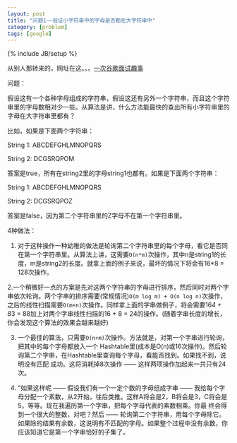```yaml
---
layout: post
title: "问题1——验证小字符串中的字母是否都在大字符串中"
category: [problem] 
tags: [google]
---
```

{% include JB/setup %}

从别人那转来的，网址在这。。。[一次谷歌面试趣事](http://www.aqee.net/2011/04/11/google-interviewing-story/)

问题：

假设这有一个各种字母组成的字符串，假设这还有另外一个字符串，而且这个字符串里的字母数相对少一些。从算法是讲，什么方法能最快的查出所有小字符串里的字母在大字符串里都有？

比如，如果是下面两个字符串：

String 1:  ABCDEFGHLMNOPQRS

String 2:  DCGSRQPOM

答案是true，所有在string2里的字母string1也都有。如果是下面两个字符串：

String 1:  ABCDEFGHLMNOPQRS

String 2:  DCGSRQPOZ

答案是false，因为第二个字符串里的Z字母不在第一个字符串里。

4种做法：

1. 对于这种操作一种幼稚的做法是轮询第二个字符串里的每个字母，看它是否同在第一个字符串里。从算法上讲，这需要`O(n*m)`次操作，其中n是string1的长度，m是string2的长度。就拿上面的例子来说，最坏的情况下将会有16*8 = 128次操作。

2.一个稍微好一点的方案是先对这两个字符串的字母进行排序，然后同时对两个字串依次轮询。两个字串的排序需要(常规情况)`O(m log m) + O(n log n)`次操作，之后的线性扫描需要`O(m+n)`次操作。同样拿上面的字串做例子，将会需要16*4 + 8*3 = 88加上对两个字串线性扫描的16 + 8 = 24的操作。(随着字串长度的增长，你会发现这个算法的效果会越来越好)

3. 一个最佳的算法，只需要`O(n+m)`次操作。方法就是，对第一个字串进行轮询，把其中的每个字母都放入一个 Hashtable里(成本是O(n)或16次操作)。然后轮询第二个字串，在Hashtable里查询每个字母，看能否找到。如果找不到，说明没有匹配 成功。这将消耗掉8次操作 —— 这样两项操作加起来一共只有24次。

4. ”如果这样呢 —— 假设我们有一个一定个数的字母组成字串 ——  我给每个字母分配一个素数，从2开始，往后类推。这样A将会是2，B将会是3，C将会是5，等等。现在我遍历第一个字串，把每个字母代表的素数相乘。你最 终会得到一个很大的整数，对吧？然后 ——  轮询第二个字符串，用每个字母除它。如果除的结果有余数，这说明有不匹配的字母。如果整个过程中没有余数，你应该知道它是第一个字串恰好的子集了。